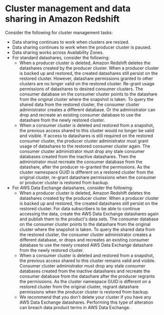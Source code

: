 # Cluster management and data sharing in Amazon Redshift<a name="cluster-mgmt"></a>

Consider the following for cluster management tasks:
+ Data sharing continues to work when clusters are resized\.
+ Data sharing continues to work when the producer cluster is paused\.
+ Data sharing works across Availability Zones\.
+ For standard datashares, consider the following:
  + When a producer cluster is deleted, Amazon Redshift deletes the datashares created by the producer cluster\. When a producer cluster is backed up and restored, the created datashares still persist on the restored cluster\. However, datashare permissions granted to other clusters are no longer valid on the restored cluster\. Re\-grant usage permissions of datashares to desired consumer clusters\. The consumer database on the consumer cluster points to the datashare from the original cluster where the snapshot is taken\. To query the shared data from the restored cluster, the consumer cluster administrator creates a different database\. Or the administrator can drop and recreate an existing consumer database to use the datashare from the newly restored cluster\.
  + When a consumer cluster is deleted and restored from a snapshot, the previous access shared to this cluster would no longer be valid and visible\. If access to datashares is still required on the restored consumer cluster, the producer cluster administrator must grant usage of datashares to the restored consumer cluster again\. The consumer cluster administrator must drop any stale consumer databases created from the inactive datashares\. Then the administrator must recreate the consumer database from the datashare, after the producer re\-granted the permissions\. As the cluster namespace GUID is different on a restored cluster from the original cluster, re\-grant datashare permissions when the consumer or producer cluster is restored from backup\.
+ For AWS Data Exchange datashares, consider the following:
  + When a producer cluster is deleted, Amazon Redshift deletes the datashares created by the producer cluster\. When a producer cluster is backed up and restored, the created datashares still persist on the restored cluster\. For data subscribers to be able to continue accessing the data, create the AWS Data Exchange datashares again and publish them to the product's data sets\. The consumer database on the consumer cluster points to the datashare from the original cluster where the snapshot is taken\. To query the shared data from the restored cluster, the consumer cluster administrator creates a different database, or drops and recreates an existing consumer database to use the newly created AWS Data Exchange datashare from the newly restored cluster\.
  + When a consumer cluster is deleted and restored from a snapshot, the previous access shared to this cluster remains valid and visible\. Consumer cluster administrator must drop any stale consumer databases created from the inactive datashares and recreate the consumer database from the datashare after the producer regrants the permissions\. As the cluster namespace GUID is different on a restored cluster from the original cluster, regrant datashare permissions when the producer cluster is restored from backup\.
  + We recommend that you don't delete your cluster if you have any AWS Data Exchange datashares\. Performing this type of alteration can breach data product terms in AWS Data Exchange\.